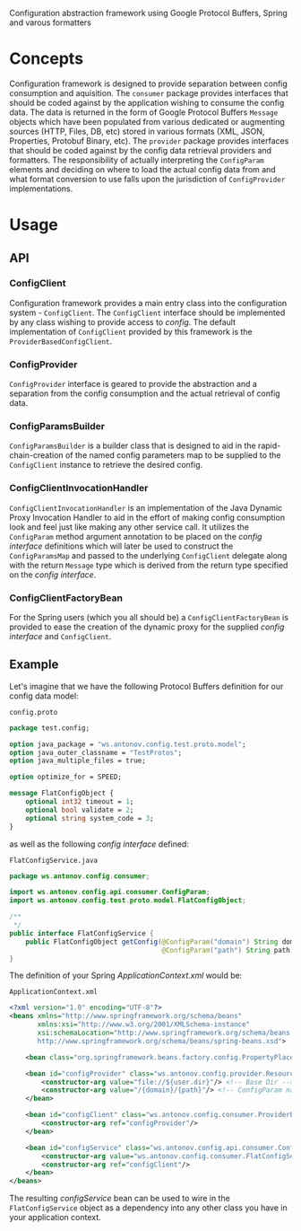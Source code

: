 Configuration abstraction framework using Google Protocol Buffers, Spring and varous formatters
# Concepts
Configuration framework is designed to provide separation between config consumption and aquisition. The `consumer` package provides interfaces that should be coded against by the application wishing to consume the config data.  The data is returned in the form of Google Protocol Buffers `Message` objects which have been populated from various dedicated or augmenting sources (HTTP, Files, DB, etc) stored in various formats (XML, JSON, Properties, Protobuf Binary, etc).  The `provider` package provides interfaces that should be coded against by the config data retrieval providers and formatters.  The responsibility of actually interpreting the `ConfigParam` elements and deciding on where to load the actual config data from and what format conversion to use falls upon the jurisdiction of `ConfigProvider` implementations.

# Usage
## API
### ConfigClient
Configuration framework provides a main entry class into the configuration system - `ConfigClient`. 
The `ConfigClient` interface should be implemented by any class wishing to provide access to _config_.
The default implementation of `ConfigClient` provided by this framework is the `ProviderBasedConfigClient`.

### ConfigProvider
`ConfigProvider` interface is geared to provide the abstraction and a separation from the config consumption and the actual retrieval of config data.

### ConfigParamsBuilder
`ConfigParamsBuilder` is a builder class that is designed to aid in the rapid-chain-creation of the named config parameters map to be supplied to the `ConfigClient` instance to retrieve the desired config.

### ConfigClientInvocationHandler
`ConfigClientInvocationHandler` is an implementation of the Java Dynamic Proxy Invocation Handler to aid in the effort of making config consumption look and feel just like making any other service call.  It utilizes the `ConfigParam` method argument annotation to be placed on the _config interface_ definitions which will later be used to construct the `ConfigParamsMap` and passed to the underlying `ConfigClient` delegate along with the return `Message` type which is derived from the return type specified on the _config interface_.

### ConfigClientFactoryBean
For the Spring users (which you all should be) a `ConfigClientFactoryBean` is provided to ease the creation of the dynamic proxy for the supplied _config interface_ and `ConfigClient`.

## Example
Let's imagine that we have the following Protocol Buffers definition for our config data model:

`config.proto`

```proto
package test.config;

option java_package = "ws.antonov.config.test.proto.model";
option java_outer_classname = "TestProtos";
option java_multiple_files = true;

option optimize_for = SPEED;

message FlatConfigObject {
    optional int32 timeout = 1;
    optional bool validate = 2;
    optional string system_code = 3;
}
```
as well as the following _config interface_ defined:

`FlatConfigService.java`

```java
package ws.antonov.config.consumer;

import ws.antonov.config.api.consumer.ConfigParam;
import ws.antonov.config.test.proto.model.FlatConfigObject;

/**
 */
public interface FlatConfigService {
    public FlatConfigObject getConfig(@ConfigParam("domain") String domain,
                                      @ConfigParam("path") String path);
}
```

The definition of your Spring _ApplicationContext.xml_ would be:

`ApplicationContext.xml`

```xml
<?xml version="1.0" encoding="UTF-8"?>
<beans xmlns="http://www.springframework.org/schema/beans"
       xmlns:xsi="http://www.w3.org/2001/XMLSchema-instance"
       xsi:schemaLocation="http://www.springframework.org/schema/beans 
       http://www.springframework.org/schema/beans/spring-beans.xsd">

    <bean class="org.springframework.beans.factory.config.PropertyPlaceholderConfigurer"/>

    <bean id="configProvider" class="ws.antonov.config.provider.ResourceConfigProvider">
        <constructor-arg value="file://${user.dir}"/> <!-- Base Dir -->
        <constructor-arg value="/{domain}/{path}"/> <!-- ConfigParam name matching pattern -->
    </bean>

    <bean id="configClient" class="ws.antonov.config.consumer.ProviderBasedConfigClient">
        <constructor-arg ref="configProvider"/>
    </bean>

    <bean id="configService" class="ws.antonov.config.api.consumer.ConfigClientFactoryBean">
        <constructor-arg value="ws.antonov.config.consumer.FlatConfigService"/>
        <constructor-arg ref="configClient"/>
    </bean>
</beans>
```

The resulting _configService_ bean can be used to wire in the `FlatConfigService` object as a dependency into any other class you have in your application context.